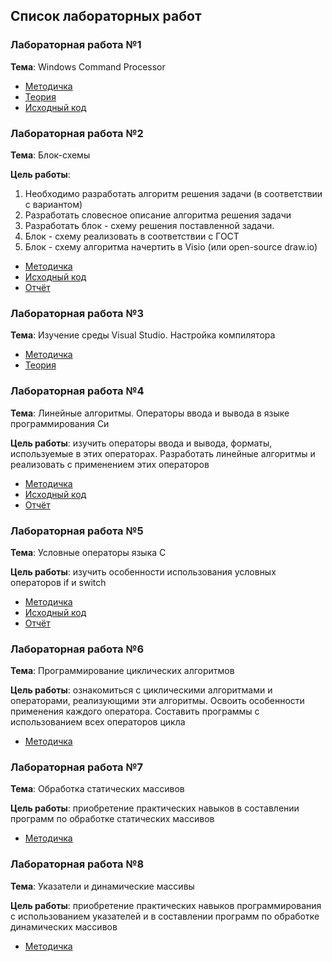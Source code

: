 ## Список лабораторных работ

### Лабораторная работа №1

**Тема**: Windows Command Processor

- [Методичка](docs/lab1/OAiP_lab1.doc)
- [Теория](docs/lab1/OAiP_lab1_method.doc)
- [Исходный код](https://github.com/BrSTU-PO4-Galanin/1sem_OAiP/tree/galanin/lab1/sources)

### Лабораторная работа №2

**Тема**: Блок-схемы

**Цель работы**:

1. Необходимо разработать алгоритм решения задачи (в соответствии c вариантом)
2. Разработать словесное описание алгоритма решения задачи
3. Разработать блок - схему решения поставленной задачи.
4. Блок - схему реализовать в соответствии c ГОСТ
5. Блок - схему алгоритма начертить в Visio (или open-source draw.io)

- [Методичка](docs/lab2/OAiP_lab2.doc)
- [Исходный код](https://github.com/BrSTU-PO4-Galanin/1sem_OAiP/tree/galanin/lab2/sources)
- [Отчёт](https://github.com/BrSTU-PO4-Galanin/1sem_OAiP/blob/pdf/ОАиП_ПО-4_Галанин_лаб2.pdf)

### Лабораторная работа №3

**Тема**: Изучение среды Visual Studio. Настройка компилятора

- [Методичка](docs/lab3/OAiP_lab3.doc)
- [Теория](docs/lab3/OAiP_lab3_method.doc)

### Лабораторная работа №4

**Тема**: Линейные алгоритмы. Операторы ввода и вывода в языке программирования Си

**Цель работы**:
изучить операторы ввода и вывода, форматы, используемые в этих операторах.
Разработать линейные алгоритмы и реализовать с применением этих операторов

- [Методичка](docs/lab4/OAiP_lab4.pdf)
- [Исходный код](https://github.com/BrSTU-PO4-Galanin/1sem_OAiP/tree/galanin/lab4/sources)
- [Отчёт](https://github.com/BrSTU-PO4-Galanin/1sem_OAiP/blob/pdf/ОАиП_ПО-4_Галанин_лаб4.pdf)

### Лабораторная работа №5

**Тема**: Условные операторы языка C

**Цель работы**:
изучить особенности использования условных операторов if и switch

- [Методичка](docs/lab5/OAiP_lab5.pdf)
- [Исходный код](https://github.com/BrSTU-PO4-Galanin/1sem_OAiP/tree/galanin/lab5/sources)
- [Отчёт](https://github.com/BrSTU-PO4-Galanin/1sem_OAiP/blob/pdf/ОАиП_ПО-4_Галанин_лаб5.pdf)

### Лабораторная работа №6

**Тема**: Программирование циклических алгоритмов

**Цель работы**:
ознакомиться с циклическими алгоритмами и операторами, реализующими эти алгоритмы.
Освоить особенности применения каждого оператора.
Составить программы с использованием всех операторов цикла

- [Методичка](docs/lab6/OAiP_lab6.pdf)

### Лабораторная работа №7

**Тема**: Обработка статических массивов

**Цель работы**:
приобретение практических навыков в составлении программ по обработке статических массивов

- [Методичка](docs/lab7/OAiP_lab7.pdf)

### Лабораторная работа №8

**Тема**: Указатели и динамические массивы

**Цель работы**:
приобретение практических навыков программирования с использованием указателей
и в составлении программ по обработке динамических массивов

- [Методичка](docs/lab8/OAiP_lab8.pdf)
